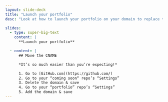 ```yaml
---
layout: slide-deck
title: "Launch your portfolio"
desc: "Look at how to launch your portfolio on your domain to replace the coming soon page."

slides:
  - type: super-big-text
    content: |
      **Launch your portfolio**

  - content: |
      ## Move the CNAME

      *It’s so much easier than you’re expecting!*

      1. Go to [GitHub.com](https://github.com/)
      2. Go to your “coming soon“ repo’s “Settings”
      3. Delete the domain & save
      4. Go to your “portfolio” repo’s “Settings”
      5. Add the domain & save
---
```

